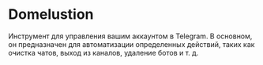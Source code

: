 # Domelustion
Инструмент для управления вашим аккаунтом в Telegram. В основном, он предназначен для автоматизации определенных действий, таких как очистка чатов, выход из каналов, удаление ботов и т. д.
